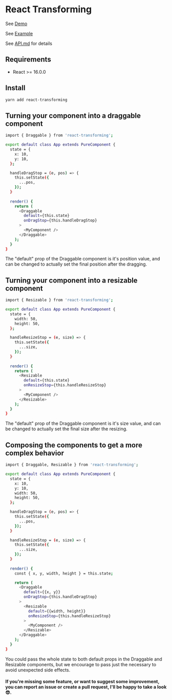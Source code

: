 # React Transforming

See [Demo](https://danilolucasmd.github.io/react-transforming)

See [Example](https://github.com/danilolucasmd/react-transforming)

See [API.md](https://github.com/danilolucasmd/react-transforming/blob/master/API.md) for details

## Requirements

* React >= 16.0.0

## Install

```bash
yarn add react-transforming
```

## Turning your component into a draggable component

```bash
import { Draggable } from 'react-transforming';

export default class App extends PureComponent {
  state = {  
    x: 10, 
    y: 10, 
  };

  handleDragStop = (e, pos) => {
    this.setState({
      ...pos,
    });
  }
  
  render() {
    return (
      <Draggable
        default={this.state}
        onDragStop={this.handleDragStop}
      >
        <MyComponent />
      </Draggable>
    );
  }
}
```
The "default" prop of the Draggable component is it's position value, and can be changed to actually set the final position after the dragging. 

## Turning your component into a resizable component

```bash
import { Resizable } from 'react-transforming';

export default class App extends PureComponent {
  state = {  
    width: 50, 
    height: 50, 
  };

  handleResizeStop = (e, size) => {
    this.setState({
      ...size,
    });
  }
  
  render() {
    return (
      <Resizable
        default={this.state}
        onResizeStop={this.handleResizeStop}
      >
        <MyComponent />
      </Resizable>
    );
  }
}
```
The "default" prop of the Draggable component is it's size value, and can be changed to actually set the final size after the resizing. 

## Composing the components to get a more complex behavior

```bash
import { Draggable, Resizable } from 'react-transforming';

export default class App extends PureComponent {
  state = {  
    x: 10,
    y: 10,
    width: 50, 
    height: 50, 
  };

  handleDragStop = (e, pos) => {
    this.setState({
      ...pos,
    });
  }

  handleResizeStop = (e, size) => {
    this.setState({
      ...size,
    });
  }
  
  render() {
    const { x, y, width, height } = this.state;

    return (
      <Draggable
        default={{x, y}}
        onDragStop={this.handleDragStop}
      >
        <Resizable
          default={{width, height}}
          onResizeStop={this.handleResizeStop}
        >
          <MyComponent />
        </Resizable>
      </Draggable>
    );
  }
}
```
You could pass the whole state to both default props in the Draggable and Resizable components, but we encourage to pass just the necessary to avoid unexpected side effects. 

#### If you're missing some feature, or want to suggest some improvement, you can report an issue or create a pull request, I'll be happy to take a look 😎.